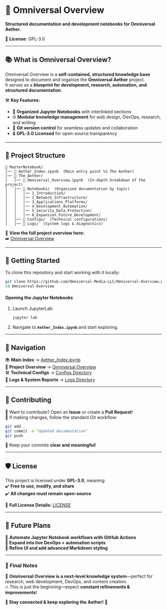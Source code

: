 # 🌌 Omniversal Overview  
**Structured documentation and development notebooks for Omniversal Aether.**  

📝 **License**: GPL-3.0  

---

## 📚 **What is Omniversal Overview?**
Omniversal Overview is a **self-contained, structured knowledge base** designed to document and organize the **Omniversal Aether** project.  
It serves as a **blueprint for development, research, automation, and structured documentation**.  

🛠 **Key Features:**  
- 📂 **Organized Jupyter Notebooks** with interlinked sections  
- 🌐 **Modular knowledge management** for web design, DevOps, research, and writing  
- 🔄 **Git version control** for seamless updates and collaboration  
- 🔒 **GPL-3.0 Licensed** for open-source transparency  

---

## 📂 **Project Structure**
```
📁 MasterNotebook/
│── 📝 Aether_Index.ipynb  (Main entry point to The Aether)
│── 📁 The_Aether/  
│   │── 📝 Omniversal_Overview.ipynb  (In-depth breakdown of the project)  
│   │── 📁 Notebooks/  (Organized documentation by topic)  
│   │   │── 1_Introduction/  
│   │   │── 2_Network_Infrastructure/  
│   │   │── 3_Applications_Platforms/  
│   │   │── 4_Development_Automation/  
│   │   │── 5_Security_Data_Protection/  
│   │   │── 6_Expansion_Future_Development/  
│   │── 📁 Configs/  (Technical configurations)  
│   │── 📁 Logs/  (System logs & diagnostics)  
```

📝 **View the full project overview here:**  
➡️ [Omniversal Overview](./The_Aether/Omniversal_Overview.ipynb)  

---

## 🚀 **Getting Started**
To clone this repository and start working with it locally:  
```bash
git clone https://github.com/Omniversal-Media-LLC/Omniversal-Overview.git
cd Omniversal-Overview
```

#### **Opening the Jupyter Notebooks**
1. Launch JupyterLab:
   ```bash
   jupyter lab
   ```
2. Navigate to **`Aether_Index.ipynb`** and start exploring.  

---

## 🔗 **Navigation**
📚 **Main Index** → [Aether_Index.ipynb](./Aether_Index.ipynb)  
📝 **Project Overview** → [Omniversal Overview](./The_Aether/Omniversal_Overview.ipynb)  
🛠 **Technical Configs** → [Configs Directory](./The_Aether/Configs/)  
📂 **Logs & System Reports** → [Logs Directory](./The_Aether/Logs/)  

---

## 📢 **Contributing**
🚀 Want to contribute? Open an **Issue** or create a **Pull Request**!  
🔄 If making changes, follow the standard Git workflow:
```bash
git add .
git commit -m "Updated documentation"
git push
```
📝 Keep your commits **clear and meaningful**!  

---

## 🛡 **License**
This project is licensed under **GPL-3.0**, meaning:  
✔️ **Free to use, modify, and share**  
✔️ **All changes must remain open-source**  

📝 **Full License Details:** [LICENSE](./LICENSE)

---

## 🚀 **Future Plans**
📌 **Automate Jupyter Notebook workflows with GitHub Actions**  
📌 **Expand into live DevOps + automation scripts**  
📌 **Refine UI and add advanced Markdown styling**  

---

### 🎯 **Final Notes**
🚀 **Omniversal Overview is a next-level knowledge system**—perfect for research, web development, DevOps, and content creation.  
🔥 This is just the beginning—expect **constant refinements & improvements**!  

**🔗 Stay connected & keep exploring the Aether!** 🌌  



